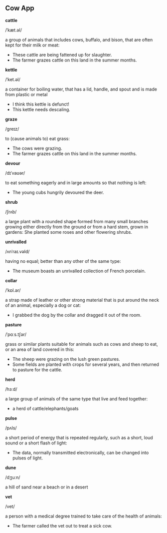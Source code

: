 ## Cow App

**cattle**

/ˈkæt.əl/

a group of animals that includes cows, buffalo, and bison, that are often kept for their milk or meat: 

* These cattle are being fattened up for slaughter.
* The farmer grazes cattle on this land in the summer months.

**kettle**

/ˈket.əl/

a container for boiling water, that has a lid, handle, and spout and is made from plastic or metal

* I think this kettle is defunct!
* This kettle needs descaling.

**graze**

/ɡreɪz/

to (cause animals to) eat grass:

* The cows were grazing.
* The farmer grazes cattle on this land in the summer months.

**devour**

/dɪˈvaʊər/ 

to eat something eagerly and in large amounts so that nothing is left:

* The young cubs hungrily devoured the deer.

**shrub**

/ʃrʌb/ 

a large plant with a rounded shape formed from many small branches growing either directly from the ground or from a hard stem, grown in gardens:
She planted some roses and other flowering shrubs.

**unrivalled**

/ʌnˈraɪ.vəld/

having no equal; better than any other of the same type:

* The museum boasts an unrivalled collection of French porcelain.

**collar**

/ˈkɒl.ər/

a strap made of leather or other strong material that is put around the neck of an animal, especially a dog or cat:

* I grabbed the dog by the collar and dragged it out of the room.

**pasture**

/ˈpɑːs.tʃər/

grass or similar plants suitable for animals such as cows and sheep to eat, or an area of land covered in this:

* The sheep were grazing on the lush green pastures.
* Some fields are planted with crops for several years, and then returned to pasture for the cattle.

**herd**

/hɜːd/

a large group of animals of the same type that live and feed together:

* a herd of cattle/elephants/goats

**pulse**

/pʌls/

a short period of energy that is repeated regularly, such as a short, loud sound or a short flash of light:

* The data, normally transmitted electronically, can be changed into pulses of light.

**dune**

/dʒuːn/

a hill of sand near a beach or in a desert

**vet**

/vet/

a person with a medical degree trained to take care of the health of animals:

* The farmer called the vet out to treat a sick cow.
